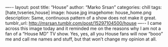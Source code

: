 —--
layout: post
title: “House”
author: “Marko Srsan”
categories: chill
tags: [hate,tvseries,house]
image: house.jpg
imagehome: house_home.png
description: Same, continuous pattern of a show does not make it great.
tumblr_url: http://msrsan.tumblr.com/post/15297104500/house
—--
I came across this image today and it reminded me on the reasons why I am not a fan of a “House MD” TV show. Yes, yes, all you House fans will now “booo” me and call me names and stuff, but that won’t change my opinion at all.